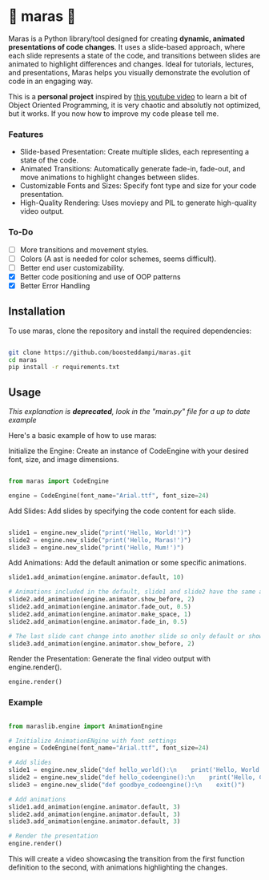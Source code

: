 # 🎥 maras 🎥

Maras is a Python library/tool designed for creating **dynamic, animated presentations of code changes**. It uses a slide-based approach, where each slide represents a state of the code, and transitions between slides are animated to highlight differences and changes. Ideal for tutorials, lectures, and presentations, Maras helps you visually demonstrate the evolution of code in an engaging way.

This is a **personal project** inspired by [this youtube video](https://www.youtube.com/watch?v=OXk6Eabu7uM&t=184s) to learn a bit of Object Oriented Programming, it is very chaotic and absolutly not optimized, but it works.
If you now how to improve my code please tell me.

### Features

- Slide-based Presentation: Create multiple slides, each representing a state of the code.
- Animated Transitions: Automatically generate fade-in, fade-out, and move animations to highlight changes between slides.
- Customizable Fonts and Sizes: Specify font type and size for your code presentation.
- High-Quality Rendering: Uses moviepy and PIL to generate high-quality video output.

### To-Do

- [ ] More transitions and movement styles.
- [ ] Colors (A ast is needed for color schemes, seems difficult).
- [ ] Better end user customizability.
- [x] Better code positioning and use of OOP patterns
- [x] Better Error Handling

## Installation

To use maras, clone the repository and install the required dependencies:

```bash

git clone https://github.com/boosteddampi/maras.git
cd maras
pip install -r requirements.txt
```

## Usage

_This explanation is **deprecated**, look in the "main.py" file for a up to date example_

Here's a basic example of how to use maras:

Initialize the Engine: Create an instance of CodeEngine with your desired font, size, and image dimensions.

```python

from maras import CodeEngine

engine = CodeEngine(font_name="Arial.ttf", font_size=24)
```
Add Slides: Add slides by specifying the code content for each slide.

```python

slide1 = engine.new_slide("print('Hello, World!')")
slide2 = engine.new_slide("print('Hello, Maras!')")
slide3 = engine.new_slide("print('Hello, Mum!')")
```
Add Animations: Add the default animation or some specific animations.

```python
slide1.add_animation(engine.animator.default, 10)

# Animations included in the default, slide1 and slide2 have the same animations
slide2.add_animation(engine.animator.show_before, 2)
slide2.add_animation(engine.animator.fade_out, 0.5)
slide2.add_animation(engine.animator.make_space, 1)
slide2.add_animation(engine.animator.fade_in, 0.5)

# The last slide cant change into another slide so only default or show_before is usefull.
slide3.add_animation(engine.animator.show_before, 2)
```
Render the Presentation: Generate the final video output with engine.render().

```python
engine.render()
```
### Example

```python

from maraslib.engine import AnimationEngine

# Initialize AnimationENgine with font settings
engine = CodeEngine(font_name="Arial.ttf", font_size=24)

# Add slides
slide1 = engine.new_slide("def hello_world():\n    print('Hello, World!')")
slide2 = engine.new_slide("def hello_codeengine():\n    print('Hello, CodeEngine!')")
slide3 = engine.new_slide("def goodbye_codeengine():\n    exit()")

# Add animations
slide1.add_animation(engine.animator.default, 3)
slide2.add_animation(engine.animator.default, 3)
slide3.add_animation(engine.animator.default, 3)

# Render the presentation
engine.render()
```
This will create a video showcasing the transition from the first function definition to the second, with animations highlighting the changes.
